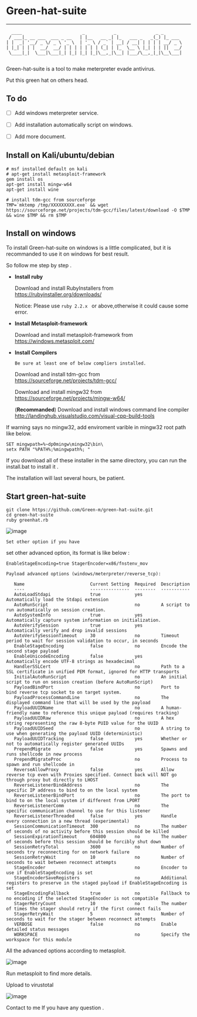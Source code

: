 # Green-hat-suite
-------------------------------------------
```
  ____                       _           _               _ _       
 / ___|_ __ ___  ___ _ __   | |__   __ _| |_   ___ _   _(_) |_ ___ 
| |  _| '__/ _ \/ _ \ '_ \  | '_ \ / _` | __| / __| | | | | __/ _ \
| |_| | | |  __/  __/ | | | | | | | (_| | |_  \__ \ |_| | | ||  __/
 \____|_|  \___|\___|_| |_| |_| |_|\__,_|\__| |___/\__,_|_|\__\___|
                                                                   
```

Green-hat-suite is a tool to make meterpreter evade antivirus.  

Put this green hat on others head. 

## To do 
- [ ] Add windows meterpreter service. 
- [ ] Add installation automatically script on windows. 
- [ ] Add more document.


## Install on Kali/ubuntu/debian
```
# msf installed default on kali
# apt-get install metasploit-framework 
gem install os   
apt-get install mingw-w64
apt-get install wine

# install tdm-gcc from sourceforge
TMP=`mktemp /tmp/XXXXXXXXX.exe` && wget https://sourceforge.net/projects/tdm-gcc/files/latest/download -O $TMP && wine $TMP && rm $TMP
```

## Install on windows   

To install Green-hat-suite on windows is a little complicated, but it is recommanded to use it on windows for best result.  

So follow me step by step . 

- **Install ruby**  

  Download and install RubyInstallers from https://rubyinstaller.org/downloads/  

  Notice: Please use `ruby 2.2.x ` or above,otherwise it could cause some error.  

- **Install  Metasploit-framework**  

  Download and install metasploit-framework from https://windows.metasploit.com/  

- **Install Compilers**  

  `Be sure at least one of below compliers installed.`

  Download and install tdm-gcc from https://sourceforge.net/projects/tdm-gcc/  
  
  Download and install mingw32 from https://sourceforge.net/projects/mingw-w64/    
  
  (**Recommanded**) Download and install windows command line compiler  http://landinghub.visualstudio.com/visual-cpp-build-tools 



If warning says no mingw32, add enviroment varible in mingw32 root path like below.  
```
SET mingwpath=%~dp0mingw\mingw32\bin\
setx PATH "%PATH%;%mingwpath%; " 
```

If you download all of these installer in the same  directory, you can run the install.bat to install it .


The installation will last several hours, be patient. 

## Start green-hat-suite  

```
git clone https://github.com/Green-m/green-hat-suite.git
cd green-hat-suite
ruby greenhat.rb

```

![image](https://github.com/Green-m/green-hat-suite/blob/master/image/pic1.png)

```
Set other option if you have 
```

set other advanced option, its format is like below :

```
EnableStageEncoding=true StagerEncoder=x86/fnstenv_mov 
```
```
Payload advanced options (windows/meterpreter/reverse_tcp):

   Name                         Current Setting  Required  Description
   ----                         ---------------  --------  -----------
   AutoLoadStdapi               true             yes       Automatically load the Stdapi extension
   AutoRunScript                                 no        A script to run automatically on session creation.
   AutoSystemInfo               true             yes       Automatically capture system information on initialization.
   AutoVerifySession            true             yes       Automatically verify and drop invalid sessions
   AutoVerifySessionTimeout     30               no        Timeout period to wait for session validation to occur, in seconds
   EnableStageEncoding          false            no        Encode the second stage payload
   EnableUnicodeEncoding        false            yes       Automatically encode UTF-8 strings as hexadecimal
   HandlerSSLCert                                no        Path to a SSL certificate in unified PEM format, ignored for HTTP transports
   InitialAutoRunScript                          no        An initial script to run on session creation (before AutoRunScript)
   PayloadBindPort                               no        Port to bind reverse tcp socket to on target system.
   PayloadProcessCommandLine                     no        The displayed command line that will be used by the payload
   PayloadUUIDName                               no        A human-friendly name to reference this unique payload (requires tracking)
   PayloadUUIDRaw                                no        A hex string representing the raw 8-byte PUID value for the UUID
   PayloadUUIDSeed                               no        A string to use when generating the payload UUID (deterministic)
   PayloadUUIDTracking          false            yes       Whether or not to automatically register generated UUIDs
   PrependMigrate               false            yes       Spawns and runs shellcode in new process
   PrependMigrateProc                            no        Process to spawn and run shellcode in
   ReverseAllowProxy            false            yes       Allow reverse tcp even with Proxies specified. Connect back will NOT go through proxy but directly to LHOST
   ReverseListenerBindAddress                    no        The specific IP address to bind to on the local system
   ReverseListenerBindPort                       no        The port to bind to on the local system if different from LPORT
   ReverseListenerComm                           no        The specific communication channel to use for this listener
   ReverseListenerThreaded      false            yes       Handle every connection in a new thread (experimental)
   SessionCommunicationTimeout  300              no        The number of seconds of no activity before this session should be killed
   SessionExpirationTimeout     604800           no        The number of seconds before this session should be forcibly shut down
   SessionRetryTotal            3600             no        Number of seconds try reconnecting for on network failure
   SessionRetryWait             10               no        Number of seconds to wait between reconnect attempts
   StageEncoder                                  no        Encoder to use if EnableStageEncoding is set
   StageEncoderSaveRegisters                     no        Additional registers to preserve in the staged payload if EnableStageEncoding is set
   StageEncodingFallback        true             no        Fallback to no encoding if the selected StageEncoder is not compatible
   StagerRetryCount             10               no        The number of times the stager should retry if the first connect fails
   StagerRetryWait              5                no        Number of seconds to wait for the stager between reconnect attempts
   VERBOSE                      false            no        Enable detailed status messages
   WORKSPACE                                     no        Specify the workspace for this module

```


All the advanced options according to metasploit. 

![image](https://github.com/Green-m/green-hat-suite/blob/master/image/image.png) 

Run metasploit to find more details.  

Upload to virustotal   

![image](https://github.com/Green-m/green-hat-suite/blob/master/image/pic2.png)


Contact to me If you have any question .
